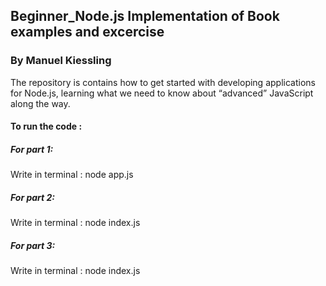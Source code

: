 ## Beginner_Node.js Implementation of Book examples and excercise

### By Manuel Kiessling

The repository is contains how to get started with developing applications for Node.js, learning
what we need to know about “advanced” JavaScript along the way.

#### To run the code :

##### For part 1:
Write in terminal : node app.js

##### For part 2:
Write in terminal : node index.js

##### For part 3:
Write in terminal : node index.js